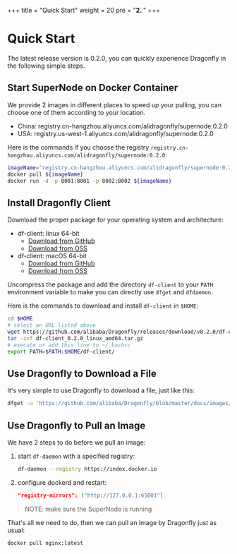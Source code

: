 +++
title = "Quick Start"
weight = 20
pre = "<b>2. </b>"
+++

# Quick Start

The latest release version is 0.2.0, you can quickly experience Dragonfly in the following simple steps.
<!--more-->

## Start SuperNode on Docker Container

We provide 2 images in different places to speed up your pulling, you can choose one of them according to your location.

* China: registry.cn-hangzhou.aliyuncs.com/alidragonfly/supernode:0.2.0
* USA: registry.us-west-1.aliyuncs.com/alidragonfly/supernode:0.2.0

Here is the commands if you choose the registry `registry.cn-hangzhou.aliyuncs.com/alidragonfly/supernode:0.2.0`:

```bash
imageName="registry.cn-hangzhou.aliyuncs.com/alidragonfly/supernode:0.2.0"
docker pull ${imageName}
docker run -d -p 8001:8001 -p 8002:8002 ${imageName}
```

## Install Dragonfly Client

Download the proper package for your operating system and architecture:

* df-client: linux 64-bit
  * [Download from GitHub](https://github.com/alibaba/Dragonfly/releases/download/v0.2.0/df-client_0.2.0_linux_amd64.tar.gz)
  * [Download from OSS](http://dragonfly-os.oss-cn-beijing.aliyuncs.com/df-client_0.2.0_linux_amd64.tar.gz)
* df-client: macOS 64-bit
  * [Download from GitHub](https://github.com/alibaba/Dragonfly/releases/download/v0.2.0/df-client_0.2.0_darwin_amd64.tar.gz)
  * [Download from OSS](http://dragonfly-os.oss-cn-beijing.aliyuncs.com/df-client_0.2.0_darwin_amd64.tar.gz)

Uncompress the package and add the directory `df-client` to your `PATH` environment variable to make you can directly use `dfget` and `dfdaemon`.

Here is the commands to download and install `df-client` in `$HOME`:

```bash
cd $HOME
# select an URL listed above
wget https://github.com/alibaba/Dragonfly/releases/download/v0.2.0/df-client_0.2.0_linux_amd64.tar.gz
tar -zxf df-client_0.2.0_linux_amd64.tar.gz
# execute or add this line to ~/.bashrc
export PATH=$PATH:$HOME/df-client/
```

## Use Dragonfly to Download a File

It's very simple to use Dragonfly to download a file, just like this:

```bash
dfget -u 'https://github.com/alibaba/Dragonfly/blob/master/docs/images/logo.png' -o /tmp/logo.png
```

## Use Dragonfly to Pull an Image

We have 2 steps to do before we pull an image:

1. start `df-daemon` with a specified registry:

    ```bash
    df-daemon --registry https://index.docker.io
    ```

2. configure dockerd and restart:

    ```json
    "registry-mirrors": ["http://127.0.0.1:65001"]
    ```

> NOTE: make sure the SuperNode is running

That's all we need to do, then we can pull an image by Dragonfly just as usual:

```bash
docker pull nginx:latest
```
